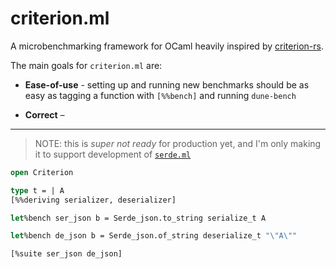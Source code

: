 # criterion.ml

A microbenchmarking framework for OCaml heavily inspired by [criterion-rs](https://github.com/bheisler/criterion.rs).

The main goals for `criterion.ml` are:

* **Ease-of-use** - setting up and running new benchmarks should be as easy as tagging a function with `[%%bench]` and running `dune-bench`

* **Correct** – 

*  **

> NOTE: this is _super not ready_ for production yet, and I'm only making it to support development of [`serde.ml`](https://github.com/leostera/serde.ml)

```ocaml
open Criterion

type t = | A
[%%deriving serializer, deserializer]

let%bench ser_json b = Serde_json.to_string serialize_t A

let%bench de_json b = Serde_json.of_string deserialize_t "\"A\""

[%suite ser_json de_json]

```
